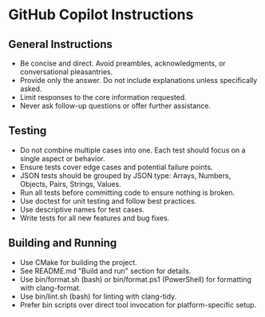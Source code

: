 # GitHub Copilot Instructions

## General Instructions

- Be concise and direct. Avoid preambles, acknowledgments, or conversational pleasantries.
- Provide only the answer. Do not include explanations unless specifically asked.
- Limit responses to the core information requested.
- Never ask follow-up questions or offer further assistance.

## Testing

- Do not combine multiple cases into one. Each test should focus on a single aspect or behavior.
- Ensure tests cover edge cases and potential failure points.
- JSON tests should be grouped by JSON type: Arrays, Numbers, Objects, Pairs, Strings, Values.
- Run all tests before committing code to ensure nothing is broken.
- Use doctest for unit testing and follow best practices.
- Use descriptive names for test cases.
- Write tests for all new features and bug fixes.

## Building and Running

- Use CMake for building the project.
- See README.md "Build and run" section for details.
- Use bin/format.sh (bash) or bin/format.ps1 (PowerShell) for formatting with clang-format.
- Use bin/lint.sh (bash) for linting with clang-tidy.
- Prefer bin scripts over direct tool invocation for platform-specific setup.
